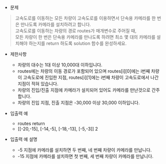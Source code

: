 * 문제
> 고속도로를 이동하는 모든 차량이 고속도로를 이용하면서 단속용 카메라를 한 번은 만나도록 카메라를 설치하려고 합니다. <br />
> 고속도로를 이동하는 차량의 경로 routes가 매개변수로 주어질 때, <br />
> 모든 차량이 한 번은 단속용 카메라를 만나도록 하려면 최소 몇 대의 카메라를 설치해야 하는지를 return 하도록 solution 함수를 완성하세요.


* 제한사항
  * 차량의 대수는 1대 이상 10,000대 이하입니다.
  * routes에는 차량의 이동 경로가 포함되어 있으며 routes[i][0]에는 i번째 차량이 고속도로에 진입한 지점, routes[i][1]에는 i번째 차량이 고속도로에서 나간 지점이 적혀 있습니다.
  * 차량의 진입/진출 지점에 카메라가 설치되어 있어도 카메라를 만난것으로 간주합니다.
  * 차량의 진입 지점, 진출 지점은 -30,000 이상 30,000 이하입니다.


* 입출력 예
  * routes	return
  * [[-20,-15], [-14,-5], [-18,-13], [-5,-3]]	2


* 입출력 예 설명
  * -5 지점에 카메라를 설치하면 두 번째, 네 번째 차량이 카메라를 만납니다.
  * -15 지점에 카메라를 설치하면 첫 번째, 세 번째 차량이 카메라를 만납니다.
